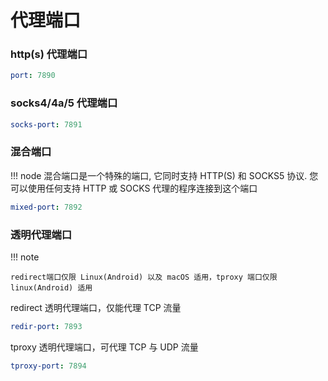 # **代理端口**

### http(s) 代理端口

```yaml
port: 7890
```

### socks4/4a/5 代理端口

```yaml
socks-port: 7891
```

### 混合端口

!!! node
    混合端口是一个特殊的端口, 它同时支持 HTTP(S) 和 SOCKS5 协议. 您可以使用任何支持 HTTP 或 SOCKS 代理的程序连接到这个端口

```yaml
mixed-port: 7892
```

### 透明代理端口
!!! note

    redirect端口仅限 Linux(Android) 以及 macOS 适用，tproxy 端口仅限 linux(Android) 适用

redirect 透明代理端口，仅能代理 TCP 流量

```yaml
redir-port: 7893
```

tproxy 透明代理端口，可代理 TCP 与 UDP 流量

```yaml
tproxy-port: 7894
```
